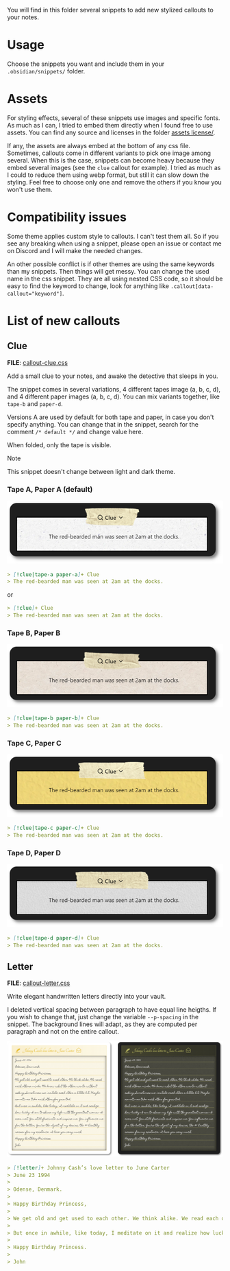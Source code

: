 You will find in this folder several snippets to add new stylized callouts to your notes.

# Usage

Choose the snippets you want and include them in your `.obsidian/snippets/` folder.

# Assets

For styling effects, several of these snippets use images and specific fonts. As much as I can, I tried to embed them directly when I found free to use assets. You can find any source and licenses in the folder [assets license/](assets%20license/).

If any, the assets are always embed at the bottom of any css file. Sometimes, callouts come in different variants to pick one image among several. When this is the case, snippets can become heavy because they embed several images (see the `clue` callout for example). I tried as much as I could to reduce them using webp format, but still it can slow down the styling. Feel free to choose only one and remove the others if you know you won't use them.

# Compatibility issues

Some theme applies custom style to callouts. I can't test them all. So if you see any breaking when using a snippet, please open an issue or contact me on Discord and I will make the needed changes.

An other possible conflict is if other themes are using the same keywords than my snippets. Then things will get messy. You can change the used name in the css snippet. They are all using nested CSS code, so it should be easy to find the keyword to change, look for anything like `.callout[data-callout="keyword"]`.

# List of new callouts

## Clue

**FILE**: [callout-clue.css](callout-clue.css)

Add a small clue to your notes, and awake the detective that sleeps in you.

The snippet comes in several variations, 4 different tapes image (a, b, c, d), and 4 different paper images (a, b, c, d).  You can mix variants together, like `tape-b` and `paper-d`.

Versions A are used by default for both tape and paper, in case you don't specify anything. You can change that in the snippet, search for the comment `/* default */` and change value here.

When folded, only the tape is visible.

> [!NOTE]
> This snippet doesn't change between light and dark theme.

### Tape A, Paper A (default)

![clue-a](screenshots/clue-a.png)

```md
> [!clue|tape-a paper-a]+ Clue
> The red-bearded man was seen at 2am at the docks.
```

or

```md
> [!clue]+ Clue
> The red-bearded man was seen at 2am at the docks.
```

### Tape B, Paper B

![clue-b](screenshots/clue-b.png)

```md
> [!clue|tape-b paper-b]+ Clue
> The red-bearded man was seen at 2am at the docks.
```

### Tape C, Paper C

![clue-c](screenshots/clue-c.png)

```md
> [!clue|tape-c paper-c]+ Clue
> The red-bearded man was seen at 2am at the docks.
```

### Tape D, Paper D

![clue-d](screenshots/clue-d.png)

```md
> [!clue|tape-d paper-d]+ Clue
> The red-bearded man was seen at 2am at the docks.
```

## Letter

**FILE**: [callout-letter.css](callout-letter.css)

Write elegant handwritten letters directly into your vault.

I deleted vertical spacing between paragraph to have equal line heigths. If you wish to change that, just change the variable `--p-spacing` in the snippet. The background lines will adapt, as they are computed per paragraph and not on the entire callout.

![letter](screenshots/letter.png)

```md
> [!letter]+ Johnny Cash’s love letter to June Carter
> June 23 1994
>
> Odense, Denmark.
>
> Happy Birthday Princess,
>
> We get old and get used to each other. We think alike. We read each others minds. We know what the other wants without asking. Sometimes we irritate each other a little bit. Maybe sometimes take each other for granted.
>
> But once in awhile, like today, I meditate on it and realize how lucky I am to share my life with the greatest woman I ever met. You still fascinate and inspire me. You influence me for the better. You’re the object of my desire, the #1 Earthly reason for my existence. I love you very much.
>
> Happy Birthday Princess.
>
> John
```